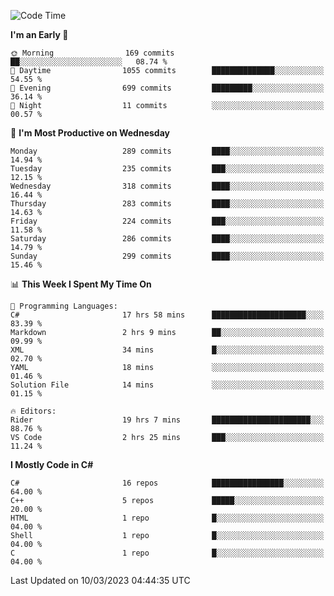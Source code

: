 <!--START_SECTION:waka-->
![Code Time](http://img.shields.io/badge/Code%20Time-984%20hrs%2050%20mins-blue)

**I'm an Early 🐤** 

```text
🌞 Morning                169 commits         ██░░░░░░░░░░░░░░░░░░░░░░░   08.74 % 
🌆 Daytime                1055 commits        ██████████████░░░░░░░░░░░   54.55 % 
🌃 Evening                699 commits         █████████░░░░░░░░░░░░░░░░   36.14 % 
🌙 Night                  11 commits          ░░░░░░░░░░░░░░░░░░░░░░░░░   00.57 % 
```
📅 **I'm Most Productive on Wednesday** 

```text
Monday                   289 commits         ████░░░░░░░░░░░░░░░░░░░░░   14.94 % 
Tuesday                  235 commits         ███░░░░░░░░░░░░░░░░░░░░░░   12.15 % 
Wednesday                318 commits         ████░░░░░░░░░░░░░░░░░░░░░   16.44 % 
Thursday                 283 commits         ████░░░░░░░░░░░░░░░░░░░░░   14.63 % 
Friday                   224 commits         ███░░░░░░░░░░░░░░░░░░░░░░   11.58 % 
Saturday                 286 commits         ████░░░░░░░░░░░░░░░░░░░░░   14.79 % 
Sunday                   299 commits         ████░░░░░░░░░░░░░░░░░░░░░   15.46 % 
```


📊 **This Week I Spent My Time On** 

```text
💬 Programming Languages: 
C#                       17 hrs 58 mins      █████████████████████░░░░   83.39 % 
Markdown                 2 hrs 9 mins        ██░░░░░░░░░░░░░░░░░░░░░░░   09.99 % 
XML                      34 mins             █░░░░░░░░░░░░░░░░░░░░░░░░   02.70 % 
YAML                     18 mins             ░░░░░░░░░░░░░░░░░░░░░░░░░   01.46 % 
Solution File            14 mins             ░░░░░░░░░░░░░░░░░░░░░░░░░   01.15 % 

🔥 Editors: 
Rider                    19 hrs 7 mins       ██████████████████████░░░   88.76 % 
VS Code                  2 hrs 25 mins       ███░░░░░░░░░░░░░░░░░░░░░░   11.24 % 
```

**I Mostly Code in C#** 

```text
C#                       16 repos            ████████████████░░░░░░░░░   64.00 % 
C++                      5 repos             █████░░░░░░░░░░░░░░░░░░░░   20.00 % 
HTML                     1 repo              █░░░░░░░░░░░░░░░░░░░░░░░░   04.00 % 
Shell                    1 repo              █░░░░░░░░░░░░░░░░░░░░░░░░   04.00 % 
C                        1 repo              █░░░░░░░░░░░░░░░░░░░░░░░░   04.00 % 
```




 Last Updated on 10/03/2023 04:44:35 UTC
<!--END_SECTION:waka-->
